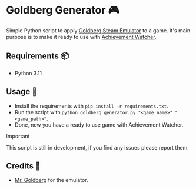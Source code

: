 # Goldberg Generator 🎮

Simple Python script to apply [Goldberg Steam Emulator](https://gitlab.com/Mr_Goldberg/goldberg_emulator/-/tree/master) to a game. It's main purpose is to make it ready to use with [Achievement Watcher](https://github.com/xan105/Achievement-Watcher).

## Requirements 📦

- Python 3.11

## Usage 🚀

- Install the requirements with `pip install -r requirements.txt`.
- Run the script with `python goldberg_generator.py "<game_name>" "<game_path>"`.
- Done, now you have a ready to use game with Achievement Watcher.

> [!IMPORTANT]
> This script is still in development, if you find any issues please report them.

## Credits 🙏

- [Mr. Goldberg](https://gitlab.com/Mr_Goldberg) for the emulator.
